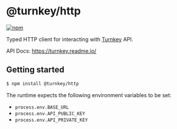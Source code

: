 # @turnkey/http

[![npm](https://img.shields.io/npm/v/@turnkey/http?color=%234C48FF)](https://www.npmjs.com/package/@turnkey/http)

Typed HTTP client for interacting with [Turnkey](https://turnkey.io) API.

API Docs: https://turnkey.readme.io/

## Getting started

```bash
$ npm install @turnkey/http
```

The runtime expects the following environment variables to be set:

- `process.env.BASE_URL`
- `process.env.API_PUBLIC_KEY`
- `process.env.API_PRIVATE_KEY`
